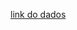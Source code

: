 [link do dados](https://drive.google.com/file/d/1euqNTyrhhbuLd6ZUkWxwPD0IyP5iaRCN/view?usp=drive_link)

